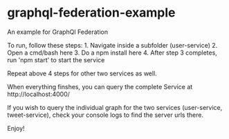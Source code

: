 # graphql-federation-example
An example for GraphQl Federation

To run, follow these steps:
    1. Navigate inside a subfolder (user-service)
    2. Open a cmd/bash here
    3. Do a npm install here
    4. After step 3 completes, run 'npm start' to start the service

  Repeat above 4 steps for other two services as well.

When everything finshes, you can query the complete Service at http://localhost:4000/

If you wish to query the individual graph for the two services (user-service, tweet-service), check your console logs to find the server urls there.

Enjoy! 
